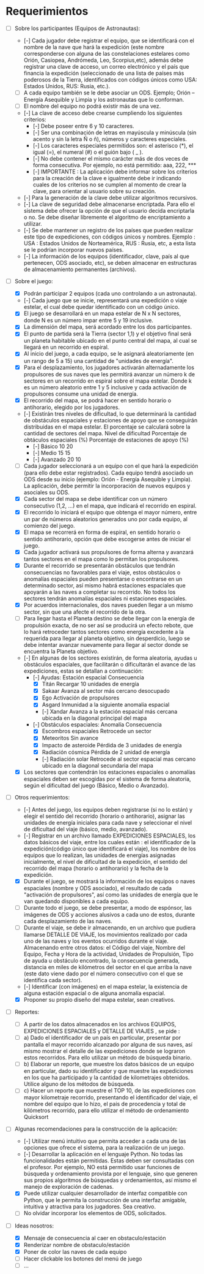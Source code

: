 # Requerimientos

- [ ] Sobre los participantes (Equipos de Astronautas):
  - [-] Cada jugador debe registrar el equipo, que se identificará con el nombre de la nave que hará la expedición (este nombre corresponderse con alguna de las constelaciones estelares como Orión, Casiopea, Andrómeda, Leo, Scorpius,etc), además debe registrar una clave de acceso, un correo electrónico y el país que financia la expedición (seleccionado de una lista de países más poderosos de la Tierra, identificados con códigos únicos como USA: Estados Unidos, RUS: Rusia, etc.).
  - [ ] A cada equipo también se le debe asociar un ODS. Ejemplo; Orión – Energía Asequible y Limpia y los astronautas que lo conforman.
  - [ ] El nombre del equipo no podrá existir más de una vez.
  - [-] La clave de acceso debe crearse cumpliendo los siguientes criterios:
    - [-] Debe poseer entre 6 y 10 caracteres.
    - [-] Ser una combinación de letras en mayúscula y minúscula (sin acento y sin la letra Ñ o ñ), números y caracteres especiales.
    - [-] Los caracteres especiales permitidos son: el asterisco (*), el igual (=), el numeral (#) o el guión bajo ( _ ).
    - [-] No debe contener el mismo carácter más de dos veces de forma consecutiva. Por ejemplo, no está permitido: aaa, 222, ***
    - [-] IMPORTANTE : La aplicación debe informar sobre los criterios para la creación de la clave e igualmente debe ir indicando cuales de los criterios no se cumplen al momento de crear la clave, para orientar al usuario sobre su creación.
  - [-] Para la generación de la clave debe utilizar algoritmos recursivos.
  - [-] La clave de seguridad debe almacenarse encriptada. Para ello el sistema debe ofrecer la opción de que el usuario decida encriptarla o no. Se debe diseñar libremente el algoritmo de encriptamiento a utilizar.
  - [-] Se debe mantener un registro de los países que pueden realizar este tipo de expediciones, con códigos únicos y nombres. Ejemplo : USA : Estados Unidos de Norteamérica, RUS : Rusia, etc, a esta lista se le podrían incorporar nuevos países.
  - [-] La información de los equipos (identificador, clave, país al que pertenecen, ODS asociado, etc), se deben almacenar en estructuras de almacenamiento permanentes (archivos).

- [ ] Sobre el juego:
  - [x] Podrán participar 2 equipos (cada uno controlando a un astronauta).
  - [-] Cada juego que se inicie, representará una expedición o viaje estelar, el cual debe quedar identificado con un código único.
  - [x] El juego se desarrollará en un mapa estelar de N x N sectores, donde N es un número impar entre 5 y 19 inclusive.
  - [x] La dimensión del mapa, será acordado entre los dos participantes.
  - [x] El punto de partida será la Tierra (sector 1,1) y el objetivo final será un planeta habitable ubicado en el punto central del mapa, al cual se llegará en un recorrido en espiral.
  - [x] Al inicio del juego, a cada equipo, se le asignará aleatoriamente (en un rango de 5 a 15) una cantidad de "unidades de energía".
  - [x] Para el desplazamiento, los jugadores activarán alternadamente los propulsores de sus naves que les permitirá avanzar un número k de sectores en un recorrido en espiral sobre el mapa estelar. Donde k es un número aleatorio entre 1 y 5 inclusive y cada activación de propulsores consume una unidad de energía.
  - [x] El recorrido del mapa, se podrá hacer en sentido horario o antihorario, elegido por los jugadores.
  - [-] Existirán tres niveles de dificultad, lo que determinará la cantidad de obstáculos espaciales y estaciones de apoyo que se conseguirán distribuidas en el mapa estelar. El porcentaje se calculará sobre la cantidad de sectores del mapa.
      Nivel de dificultad  Porcentaje de obtáculos espaciales (%)   Porcentaje de estaciones de apoyo (%)
    - [-] Básico           10                                       20
    - [-] Medio            15                                       15
    - [-] Avanzado         20                                       10
  - [ ] Cada jugador seleccionará a un equipo con el que hará la expedición (para ello debe estar registrados). Cada equipo tendrá asociado un ODS desde su inicio (ejemplo: Orión - Energía Asequible y Limpia). La aplicación, debe permitir la incorporación de nuevos equipos y asociales su ODS.
  - [x] Cada sector del mapa se debe identificar con un número consecutivo (1,2, …) en el mapa, que indicará el recorrido en espiral.
  - [x] El recorrido lo iniciará el equipo que obtenga el mayor número, entre un par de números aleatorios generados uno por cada equipo, al comienzo del juego.
  - [x] El mapa se recorrerá en forma de espiral, en sentido horario o sentido antihorario, opción que debe escogerse antes de iniciar el juego.
  - [x] Cada jugador activará sus propulsores de forma alterna y avanzará tantos sectores en el mapa como lo permitan los propulsores.
  - [x] Durante el recorrido se presentarán obstáculos que tendrán consecuencias no favorables para el viaje, estos obstáculos o anomalías espaciales pueden presentarse o encontrarse en un determinado sector, así mismo habrá estaciones espaciales que apoyarán a las naves a completar su recorrido. No todos los sectores tendrán anomalías espaciales ni estaciones espaciales.
  - [x] Por acuerdos internacionales, dos naves pueden llegar a un mismo sector, sin que una afecte el recorrido de la otra.
  - [ ] Para llegar hasta el Planeta destino se debe llegar con la energía de propulsión exacta, de no ser así se producirá un efecto rebote, que lo hará retroceder tantos sectores como energía excedente a la requerida para llegar al planeta objetivo, sin desperdicio, luego se debe intentar avanzar nuevamente para llegar al sector donde se encuentra la Planeta objetivo.
  - [-] En algunas de los sectores existirán, de forma aleatoria, ayudas u obstáculos espaciales, que facilitarán o dificultarán el avance de las expediciones, estas se detallan a continuación:
    - [-] Ayudas:
        Estación espacial          Consecuencia
      - [x] Titán                  Recargar 10 unidades de energía
      - [x] Sakaar                 Avanza al sector más cercano desocupado
      - [x] Ego                    Activación de propulsores
      - [x] Asgard                 Inmunidad a la siguiente anomalia espacial
      - [-] Xandar                 Avanza a la estación espacial más cercana ubicada en la diagonal principal del mapa
    - [-] Obstáculos espaciales:
        Anomalía                   Consecuencia
      - [x] Escombros espaciales   Retrocede un sector
      - [x] Meteoritos             Sin avance
      - [x] Impacto de asteroide   Pérdida de 3 unidades de energía
      - [x] Radiación cósmica      Pérdida de 2 unidad de energía
      - [-] Radiación solar        Retrocede al sector espacial mas cercano ubicado en la diagonal secundaria del mapa
  - [x] Los sectores que contendrán los estaciones espaciales o anomalías espaciales deben ser escogidas por el sistema de forma aleatoria, según el dificultad del juego (Básico, Medio o Avanzado).

- [ ] Otros requerimientos:
  - [-] Antes del juego, los equipos deben registrarse (si no lo están) y elegir el sentido del recorrido (horario o antihorario), asignar las unidades de energía iniciales para cada nave y seleccionar el nivel de dificultad del viaje (básico, medio, avanzado).
  - [-] Registrar en un archivo llamado EXPEDICIONES ESPACIALES, los datos básicos del viaje, entre los cuales están : el identificador de la expedición(código único que identificará el viaje), los nombre de los equipos que lo realizan, las unidades de energías asignadas inicialmente, el nivel de dificultad de la expedición, el sentido del recorrido del mapa (horario o antihorario) y la fecha de la expedición.
  - [x] Durante el juego, se mostrará la información de los equipos o naves espaciales (nombre y ODS asociado), el resultado de cada "activación de propulsores", así como las unidades de energía que le van quedando disponibles a cada equipo.
  - [ ] Durante todo el juego, se debe presentar, a modo de espónsor, las imágenes de ODS y acciones alusivos a cada uno de estos, durante cada desplazamiento de las naves.
  - [ ] Durante el viaje, se debe ir almacenando, en un archivo que pudiera llamarse DETALLE DE VIAJE, los movimientos realizado por cada uno de las naves y los eventos ocurridos durante el viaje. Almacenando entre otros datos: el Código del viaje, Nombre del Equipo, Fecha y Hora de la actividad, Unidades de Propulsión, Tipo de ayuda u obstáculo encontrado, la consecuencia generada, distancia en miles de kilómetros del sector en el que arriba la nave (este dato viene dado por el número consecutivo con el que se identifica cada sector).
  - [-] Identificar (con imágenes) en el mapa estelar, la existencia de alguna estación espacial o de alguna anomalía espacial.
  - [x] Proponer su propio diseño del mapa estelar, sean creativos.

- [ ] Reportes:
  - [ ] A partir de los datos almacenados en los archivos EQUIPOS, EXPEDICIONES ESPACIALES y DETALLE DE VIAJES , se pide :
  - [ ] a) Dado el identificador de un país en particular, presentar por pantalla el mayor recorrido alcanzado por alguna de sus naves, así mismo mostrar el detalle de las expediciones donde se lograron estos recorridos. Para ello utilizar un método de búsqueda binario.
  - [ ] b) Elaborar un reporte, que muestre los datos básicos de un equipo en particular, dado su identificador y que muestre las expediciones en los que ha participado y la cantidad de kilometrajes obtenidos. Utilice alguno de los métodos de búsqueda.
  - [ ] c) Hacer un reporte que muestre el TOP 10, de las expediciones con mayor kilometraje recorrido, presentando el identificador del viaje, el nombre del equipo que lo hizo, el pais de procedencia y total de kilómetros recorrido, para ello utilizar el método de ordenamiento Quicksort

- [ ] Algunas recomendaciones para la construcción de la aplicación:
  - [-] Utilizar menú intuitivo que permita acceder a cada una de las opciones que ofrece el sistema, para la realización de un juego.
  - [-] Desarrollar la aplicación en el lenguaje Python. No todas las funcionalidades están permitidas. Estas deben ser consultadas con el profesor. Por ejemplo, NO está permitido usar funciones de búsqueda y ordenamiento provista por el lenguaje, sino que generen sus propios algoritmos de búsquedas y ordenamientos, así mismo el manejo de exploración de cadenas.
  - [x] Puede utilizar cualquier desarrollador de interfaz compatible con Python, que le permita la construcción de una interfaz amigable, intuitiva y atractiva para los jugadores. Sea creativo.
  - [ ] No olvidar incorporar los elementos de ODS, solicitados.

- [ ] Ideas nosotros:
  - [x] Mensaje de consecuencia al caer en obstaculo/estación
  - [x] Renderizar nombre de obstaculo/estación
  - [x] Poner de color las naves de cada equipo
  - [ ] Hacer clickable los botones del menú de juego
  - [ ] ...
